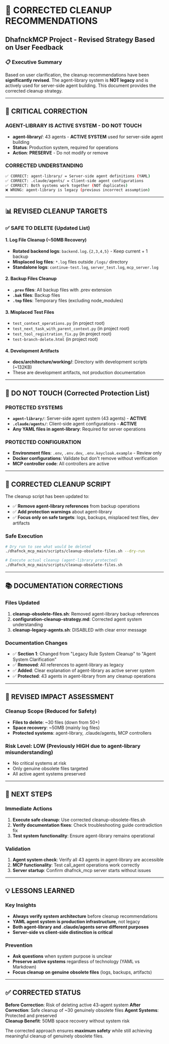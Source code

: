 # 🔧 **CORRECTED CLEANUP RECOMMENDATIONS** 
## DhafnckMCP Project - Revised Strategy Based on User Feedback

### **📋 Executive Summary**

Based on user clarification, the cleanup recommendations have been **significantly revised**. The agent-library system is **NOT legacy** and is actively used for server-side agent building. This document provides the corrected cleanup strategy.

---

## **🚨 CRITICAL CORRECTION**

### **AGENT-LIBRARY IS ACTIVE SYSTEM - DO NOT TOUCH**
- **agent-library/**: 43 agents - **ACTIVE SYSTEM** used for server-side agent building  
- **Status**: Production system, required for operations
- **Action**: **PRESERVE** - Do not modify or remove

### **CORRECTED UNDERSTANDING**
```bash
✅ CORRECT: agent-library/ = Server-side agent definitions (YAML)
✅ CORRECT: .claude/agents/ = Client-side agent configurations  
✅ CORRECT: Both systems work together (NOT duplicates)
❌ WRONG: agent-library is legacy (previous incorrect assumption)
```

---

## **📊 REVISED CLEANUP TARGETS**

### **✅ SAFE TO DELETE** (Updated List)

#### **1. Log File Cleanup (~50MB Recovery)**
- **Rotated backend logs**: `backend.log.{2,3,4,5}` - Keep current + 1 backup
- **Misplaced log files**: `*.log` files outside `/logs/` directory
- **Standalone logs**: `continue-test.log`, `server_test.log`, `mcp_server.log`

#### **2. Backup Files Cleanup**
- **`.prev` files**: All backup files with .prev extension
- **`.bak` files**: Backup files  
- **`.tmp` files**: Temporary files (excluding node_modules)

#### **3. Misplaced Test Files**
- `test_context_operations.py` (in project root)
- `test_next_task_with_parent_context.py` (in project root)  
- `test_tool_registration_fix.py` (in project root)
- `test-branch-delete.html` (in project root)

#### **4. Development Artifacts**
- **docs/architecture/working/**: Directory with development scripts (~132KB)
- These are development artifacts, not production documentation

---

## **🚫 DO NOT TOUCH** (Corrected Protection List)

### **PROTECTED SYSTEMS**
- **`agent-library/`**: Server-side agent system (43 agents) - **ACTIVE**
- **`.claude/agents/`**: Client-side agent configurations - **ACTIVE**  
- **Any YAML files in agent-library**: Required for server operations

### **PROTECTED CONFIGURATION**
- **Environment files**: `.env`, `.env.dev`, `.env.keycloak.example` - Review only
- **Docker configurations**: Validate but don't remove without verification
- **MCP controller code**: All controllers are active

---

## **🔧 CORRECTED CLEANUP SCRIPT**

The cleanup script has been updated to:
- ✅ **Remove agent-library references** from backup operations
- ✅ **Add protection warnings** about agent-library
- ✅ **Focus only on safe targets**: logs, backups, misplaced test files, dev artifacts

### **Safe Execution**
```bash
# Dry run to see what would be deleted
./dhafnck_mcp_main/scripts/cleanup-obsolete-files.sh --dry-run

# Execute actual cleanup (agent-library protected)
./dhafnck_mcp_main/scripts/cleanup-obsolete-files.sh
```

---

## **📚 DOCUMENTATION CORRECTIONS**

### **Files Updated**
1. **cleanup-obsolete-files.sh**: Removed agent-library backup references
2. **configuration-cleanup-strategy.md**: Corrected agent system understanding
3. **cleanup-legacy-agents.sh**: DISABLED with clear error message

### **Documentation Changes**
- ✅ **Section 1**: Changed from "Legacy Rule System Cleanup" to "Agent System Clarification"
- ✅ **Removed**: All references to agent-library as legacy
- ✅ **Added**: Clear explanation of agent-library as active server system
- ✅ **Protected**: 43 agents in agent-library from any cleanup operations

---

## **🎯 REVISED IMPACT ASSESSMENT**

### **Cleanup Scope (Reduced for Safety)**
- **Files to delete**: ~30 files (down from 50+)
- **Space recovery**: ~50MB (mainly log files)
- **Protected systems**: agent-library, .claude/agents, MCP controllers

### **Risk Level**: **LOW** (Previously HIGH due to agent-library misunderstanding)
- No critical systems at risk
- Only genuine obsolete files targeted
- All active agent systems preserved

---

## **🔄 NEXT STEPS**

### **Immediate Actions**
1. **Execute safe cleanup**: Use corrected cleanup-obsolete-files.sh
2. **Verify documentation fixes**: Check troubleshooting guide contradiction fix
3. **Test system functionality**: Ensure agent-library remains operational

### **Validation**
1. **Agent system check**: Verify all 43 agents in agent-library are accessible
2. **MCP functionality**: Test call_agent operations work correctly
3. **Server startup**: Confirm dhafnck_mcp server starts without issues

---

## **💡 LESSONS LEARNED**

### **Key Insights**
- **Always verify system architecture** before cleanup recommendations
- **YAML agent system is production infrastructure**, not legacy
- **Both agent-library and .claude/agents serve different purposes**
- **Server-side vs client-side distinction is critical**

### **Prevention**
- **Ask questions** when system purpose is unclear
- **Preserve active systems** regardless of technology (YAML vs Markdown)
- **Focus cleanup on genuine obsolete files** (logs, backups, artifacts)

---

## **✅ CORRECTED STATUS**

**Before Correction**: Risk of deleting active 43-agent system
**After Correction**: Safe cleanup of ~30 genuinely obsolete files
**Agent Systems**: Protected and preserved  
**Cleanup Benefit**: 50MB space recovery without system risk

The corrected approach ensures **maximum safety** while still achieving meaningful cleanup of genuinely obsolete files.